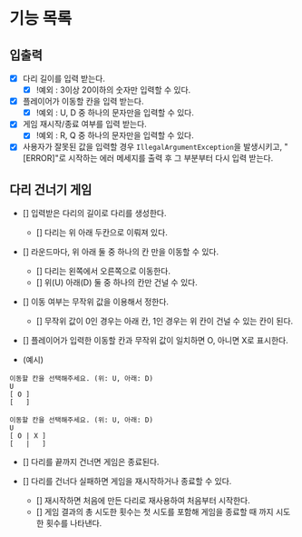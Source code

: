 # 기능 목록

## 입출력
- [x] 다리 길이를 입력 받는다.
  - [x] !예외 :  3이상 20이하의 숫자만 입력할 수 있다.

- [x] 플레이어가 이동할 칸을 입력 받는다.
  - [x] !예외 : U, D 중 하나의 문자만을 입력할 수 있다.

- [x] 게임 재시작/종료 여부를 입력 받는다.
  - [x] !예외 : R, Q 중 하나의 문자만을 입력할 수 있다.

- [x] 사용자가 잘못된 값을 입력할 경우 `IllegalArgumentException`을 발생시키고, "[ERROR]"로 시작하는 에러 메세지를 출력 후 그 부분부터 다시 입력 받는다.

## 다리 건너기 게임
- [] 입력받은 다리의 길이로 다리를 생성한다.
  - [] 다리는 위 아래 두칸으로 이뤄져 있다.

- [] 라운드마다, 위 아래 둘 중 하나의 칸 만을 이동할 수 있다.
  - [] 다리는 왼쪽에서 오른쪽으로 이동한다.
  - [] 위(U) 아래(D) 둘 중 하나의 칸만 건널 수 있다.

- [] 이동 여부는 무작위 값을 이용해서 정한다. 
  - [] 무작위 값이 0인 경우는 아래 칸, 1인 경우는 위 칸이 건널 수 있는 칸이 된다.

- [] 플레이어가 입력한 이동할 칸과 무작위 값이 일치하면 O, 아니면 X로 표시한다.

- (예시)
```agsl
이동할 칸을 선택해주세요. (위: U, 아래: D)
U
[ O ]
[   ]

이동할 칸을 선택해주세요. (위: U, 아래: D)
U
[ O | X ]
[   |   ]
```

- [] 다리를 끝까지 건너면 게임은 종료된다.

- [] 다리를 건너다 실패하면 게임을 재시작하거나 종료할 수 있다.
  - [] 재시작하면 처음에 만든 다리로 재사용하여 처음부터 시작한다.
  - [] 게임 결과의 총 시도한 횟수는 첫 시도를 포함해 게임을 종료할 때 까지 시도한 횟수를 나타낸다.
